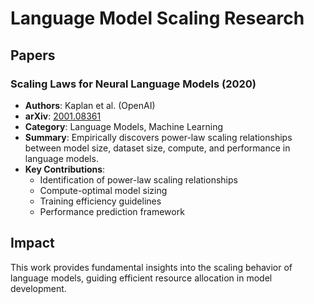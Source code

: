 # Language Model Scaling Research

## Papers

### Scaling Laws for Neural Language Models (2020)
- **Authors**: Kaplan et al. (OpenAI)
- **arXiv**: [2001.08361](https://arxiv.org/abs/2001.08361)
- **Category**: Language Models, Machine Learning
- **Summary**: Empirically discovers power-law scaling relationships between model size, dataset size, compute, and performance in language models.
- **Key Contributions**:
  - Identification of power-law scaling relationships
  - Compute-optimal model sizing
  - Training efficiency guidelines
  - Performance prediction framework

## Impact
This work provides fundamental insights into the scaling behavior of language models, guiding efficient resource allocation in model development.
